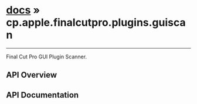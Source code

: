 # [docs](index.md) » cp.apple.finalcutpro.plugins.guiscan
---

Final Cut Pro GUI Plugin Scanner.

## API Overview

## API Documentation

